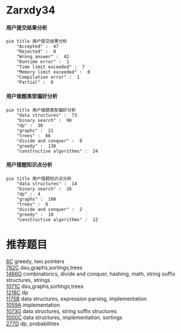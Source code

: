 # Zarxdy34

<!-- tabs:start -->



#### **用户提交结果分析**

```mermaid
pie title 用户提交结果分析
    "Accepted" :  47
    "Rejected" :  0
    "Wrong answer" :  42
    "Runtime error" :  1
    "Time limit exceeded" :  7
    "Memory limit exceeded" :  0
    "Compilation error" :  1
    "Partial" :  0
```

#### **用户做题类型偏好分析**

```mermaid
pie title 用户做题类型偏好分析
    "data structures" :  73
    "binary search" :  90
    "dp" :  30
    "graphs" :  21
    "trees" :  66
    "divide and conquer" :  0
    "greedy" :  130
    "constructive algorithms" :  24
```
#### **用户错题知识点分析**

```mermaid
pie title 用户错题知识点分析
    "data structures" :  14
    "binary search" :  26
    "dp" :  4
    "graphs" :  100
    "trees" :  6
    "divide and conquer" :  2
    "greedy" :  10
    "constructive algorithms" :  12
```



<!-- tabs:end -->
# 推荐题目
[6C](https://codeforces.com/contest/6/problem/C)		greedy,
                        two pointers		  
[782C](https://codeforces.com/contest/782/problem/C)		dsu,graphs,sortings,trees		  
[1466G](https://codeforces.com/contest/1466/problem/G)		combinatorics,
                        divide and conquer,
                        hashing,
                        math,
                        string suffix structures,
                        strings		  
[1071C](https://codeforces.com/contest/1071/problem/C)		dsu,graphs,sortings,trees		  
[1218C](https://codeforces.com/contest/1218/problem/C)		dp		  
[1175B](https://codeforces.com/contest/1175/problem/B)		data structures,
                        expression parsing,
                        implementation		  
[1059A](https://codeforces.com/contest/1059/problem/A)		implementation		  
[1073G](https://codeforces.com/contest/1073/problem/G)		data structures,
                        string suffix structures		  
[1000C](https://codeforces.com/contest/1000/problem/C)		data structures,
                        implementation,
                        sortings		  
[277D](https://codeforces.com/contest/277/problem/D)		dp,
                        probabilities		  
